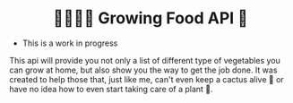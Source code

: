 <h1 align="center">👩🏽‍🌾🌱 Growing Food API 🥗</h1>

- This is a work in progress

This api will provide you not only a list of different type of vegetables you can grow at home, but also show you the way to get the job done.
It was created to help those that, just like me, can't even keep a cactus alive 🌵 or have no idea how to even start taking care of a plant 🥀.
